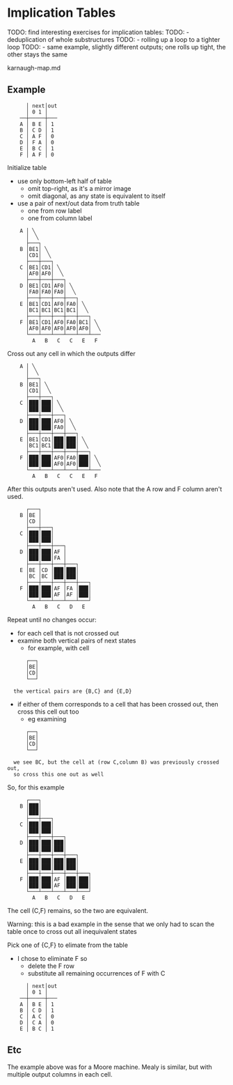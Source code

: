 # Implication Tables

TODO: find interesting exercises for implication tables:
TODO:   - deduplication of whole substructures
TODO:   - rolling up a loop to a tighter loop
TODO:   - same example, slightly different outputs; one rolls up tight, the other stays the same

karnaugh-map.md

## Example
```
      │ next│out
      │ 0 1 │
    ──┼─────┼───
    A │ B E │ 1
    B │ C D │ 1
    C │ A F │ 0
    D │ F A │ 0
    E │ B C │ 1
    F │ A F │ 0
```

Initialize table
 - use only bottom-left half of table
    - omit top-right, as it's a mirror image
    - omit diagonal, as any state is equivalent to itself
 - use a pair of next/out data from truth table
    - one from row label
    - one from column label


```
    A │ ╲
      │  ╲
      ├───┐
    B │BE1│ ╲
      │CD1│  ╲
      ├───┼───┐
    C │BE1│CD1│ ╲
      │AF0│AF0│  ╲
      ├───┼───┼───┐
    D │BE1│CD1│AF0│ ╲
      │FA0│FA0│FA0│  ╲
      ├───┼───┼───┼───┐
    E │BE1│CD1│AF0│FA0│ ╲
      │BC1│BC1│BC1│BC1│  ╲
      ├───┼───┼───┼───┼───┐
    F │BE1│CD1│AF0│FA0│BC1│ ╲
      │AF0│AF0│AF0│AF0│AF0│  ╲
      └───┴───┴───┴───┴───┴───
        A   B   C   C   E   F
```

Cross out any cell in which the outputs differ

```
    A │ ╲
      │  ╲
      ├───┐
    B │BE1│ ╲
      │CD1│  ╲
      ├───┼───┐
    C │███│███│ ╲
      │███│███│  ╲
      ├───┼───┼───┐
    D │███│███│AF0│ ╲
      │███│███│FA0│  ╲
      ├───┼───┼───┼───┐
    E │BE1│CD1│███│███│ ╲
      │BC1│BC1│███│███│  ╲
      ├───┼───┼───┼───┼───┐
    F │███│███│AF0│FA0│███│ ╲
      │███│███│AF0│AF0│███│  ╲
      └───┴───┴───┴───┴───┴───
        A   B   C   C   E   F
```

After this outputs aren't used.
Also note that the A row and F column aren't used.

```
      ┌───┐
    B │BE │
      │CD │
      ├───┼───┐
    C │███│███│
      │███│███│
      ├───┼───┼───┐
    D │███│███│AF │
      │███│███│FA │
      ├───┼───┼───┼───┐
    E │BE │CD │███│███│
      │BC │BC │███│███│
      ├───┼───┼───┼───┼───┐
    F │███│███│AF │FA │███│
      │███│███│AF │AF │███│
      └───┴───┴───┴───┴───┘
        A   B   C   D   E
```

Repeat until no changes occur:
 - for each cell that is not crossed out
 - examine both vertical pairs of next states
    - for example, with cell
```
      ┌──┐
      │BE│
      │CD│
      └──┘
```
      the vertical pairs are {B,C} and {E,D}
 - if either of them corresponds to a cell that has been crossed out, then cross this cell out too
    - eg examining
```
      ┌──┐
      │BE│
      │CD│
      └──┘
```
      we see BC, but the cell at (row C,column B) was previously crossed out,
      so cross this one out as well

So, for this example

```
      ┌───┐
    B │███│
      │███│
      ├───┼───┐
    C │███│███│
      │███│███│
      ├───┼───┼───┐
    D │███│███│███│
      │███│███│███│
      ├───┼───┼───┼───┐
    E │███│███│███│███│
      │███│███│███│███│
      ├───┼───┼───┼───┼───┐
    F │███│███│AF │███│███│
      │███│███│AF │███│███│
      └───┴───┴───┴───┴───┘
        A   B   C   D   E
```

The cell (C,F) remains, so the two are equivalent.

Warning: this is a bad example in the sense that we only had to scan the table once to cross out all inequivalent states


Pick one of {C,F} to elimate from the table
 - I chose to eliminate F so
    - delete the F row
    - substitute all remaining occurrences of F with C

```
      │ next│out
      │ 0 1 │
    ──┼─────┼───
    A │ B E │ 1
    B │ C D │ 1
    C │ A C │ 0
    D │ C A │ 0
    E │ B C │ 1
```

## Etc

The example above was for a Moore machine.
Mealy is similar, but with multiple output columns in each cell.
